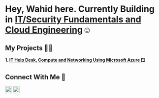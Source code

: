 <h1>Hey, Wahid here. Currently Building in <a href="https://linkedin.com/in/wahida01">IT/Security Fundamentals and Cloud Engineering</a>☺</h1>

<h2> My Projects 👨‍💻</h2>

<b>1. [IT Help Desk, Compute and Networking Using Microsoft Azure 🪟](https://github.com/cyberwahid01/Azure-Compute-and-Networking)


<h2>Connect With Me 🤳</h2>

[<img align="left" alt="Josh | LinkedIn" width="22px" src="https://cdn.jsdelivr.net/npm/simple-icons@v3/icons/linkedin.svg" />][linkedin]
[<img align="left" alt="Josh | Medium" width="22px" src="https://console.dev/img/favicons/daily.dev.jpg" />][dailydev]

[dailydev]: https://app.daily.dev/wahidfwd
[linkedin]: https://linkedin.com/in/wahida01
